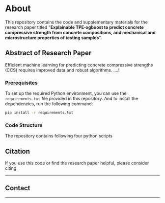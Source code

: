 # About

This repository contains the code and supplementary materials for the research paper titled "**Explainable TPE-xgboost to predict concrete compressive strength from concrete compositions, and mechanical and microstructure properties of testing samples**".

## Abstract of Research Paper

Efficient machine learning for predicting concrete compressive strengths (CCS) requires improved data and robust algorithms. ....!

### Prerequisites

To set up the required Python environment, you can use the `requirements.txt` file provided in this repository. And to install the dependencies, run the following command:

```bash
pip install -r requirements.txt
```
### Code Structure

The repository contains following four python scripts 

<!-- - [`a_df_pdf_working.py`](a_df_pdf_working.py): The code to extract and process the data of mechanical and microstructure properties of testing samples from .pdf format to .csv file
- [`b_df1_working.py`](b_df1_working.py): The code for anlaysis and modeling of concrete composition data
- [`c_df2_working.py`](c_df2_working.py): The code for anlaysis and modeling of mechanical and microstructure properties of testing samples data
- [`d_df3_working.py`](d_df3_working.py): The code for anlaysis and modeling of integrated data -->

## Citation

If you use this code or find the research paper helpful, please consider citing:
_ _ _ _ 
## Contact
_ _ _ _ 
